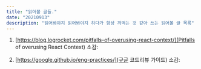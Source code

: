 ```yaml
---
title: "읽어볼 글들."
date: "20210913"
description: "읽어봐야지 읽어봐야지 하다가 항상 까먹는 것 같아 쓰는 읽어볼 글 목록"
---
```



1. [https://blog.logrocket.com/pitfalls-of-overusing-react-context/](Pitfalls of overusing React Context)
소감: 

2. [https://google.github.io/eng-practices/](구글 코드리뷰 가이드)
소감:
